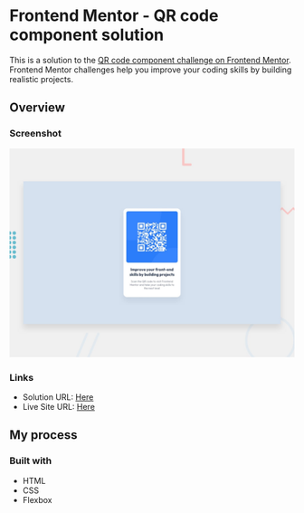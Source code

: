 # Frontend Mentor - QR code component solution

This is a solution to the [QR code component challenge on Frontend Mentor](https://www.frontendmentor.io/challenges/qr-code-component-iux_sIO_H). Frontend Mentor challenges help you improve your coding skills by building realistic projects.

## Overview

### Screenshot

![](/images/desktop-preview.jpg)

### Links

- Solution URL: [Here](https://github.com/HeshamAbdelalem/qr-code-component-project)
- Live Site URL: [Here](https://heshamabdelalem.github.io/qr-code-component-project/)

## My process

### Built with

- HTML
- CSS
- Flexbox
